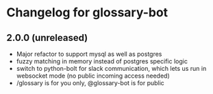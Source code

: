 Changelog for glossary-bot
===========================

2.0.0 (unreleased)
------------------

- Major refactor to support mysql as well as postgres
- fuzzy matching in memory instead of postgres specific logic
- switch to python-bolt for slack communication, which lets us run in websocket mode (no public incoming access needed)
- /glossary is for you only, @glossary-bot is for public
